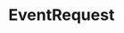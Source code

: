 #  EventRequest

<api-schema openapi-path="../../resources/openapi.yaml" name="EventRequest"> </api-schema>